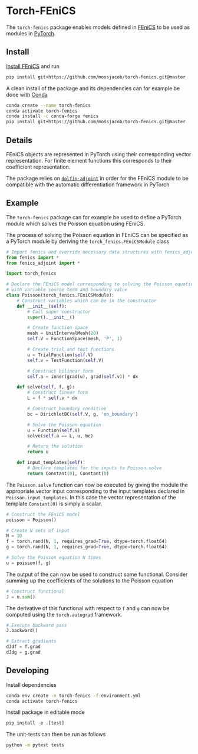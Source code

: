 # Torch-FEniCS

The `torch-fenics` package enables models defined in [FEniCS](https://fenicsproject.org) to be used as modules in
 [PyTorch](https://pytorch.org/).

## Install

[Install FEniCS](https://fenicsproject.org/download/) and run

```bash
pip install git+https://github.com/mossjacob/torch-fenics.git@master
```

A clean install of the package and its dependencies can for example be done with [Conda](https://conda.io/docs/)

```bash
conda create --name torch-fenics
conda activate torch-fenics
conda install -c conda-forge fenics
pip install git+https://github.com/mossjacob/torch-fenics.git@master
```

## Details

FEniCS objects are represented in PyTorch using their corresponding vector representation. For 
finite element functions this corresponds to their coefficient representation. 

The package relies on [`dolfin-adjoint`](http://www.dolfin-adjoint.org/en/latest/) in order for the FEniCS module to be compatible with the
automatic differentiation framework in PyTorch

## Example

The `torch-fenics` package can for example be used to define a PyTorch module which solves the Poisson
equation using FEniCS.

The process of solving the Poisson equation in FEniCS can be specified as a PyTorch module by deriving the `torch_fenics.FEniCSModule` class

```python
# Import fenics and override necessary data structures with fenics_adjoint
from fenics import *
from fenics_adjoint import *

import torch_fenics

# Declare the FEniCS model corresponding to solving the Poisson equation
# with variable source term and boundary value
class Poisson(torch_fenics.FEniCSModule):
    # Construct variables which can be in the constructor
    def __init__(self):
        # Call super constructor
        super().__init__()

        # Create function space
        mesh = UnitIntervalMesh(20)
        self.V = FunctionSpace(mesh, 'P', 1)

        # Create trial and test functions
        u = TrialFunction(self.V)
        self.v = TestFunction(self.V)

        # Construct bilinear form
        self.a = inner(grad(u), grad(self.v)) * dx

    def solve(self, f, g):
        # Construct linear form
        L = f * self.v * dx

        # Construct boundary condition
        bc = DirichletBC(self.V, g, 'on_boundary')

        # Solve the Poisson equation
        u = Function(self.V)
        solve(self.a == L, u, bc)

        # Return the solution
        return u

    def input_templates(self):
        # Declare templates for the inputs to Poisson.solve
        return Constant(0), Constant(0)
```

The `Poisson.solve` function can now be executed by giving the module 
the appropriate vector input corresponding to the input templates declared in 
`Poisson.input_templates`. In this case the vector representation of the 
template `Constant(0)` is simply a scalar. 

```python
# Construct the FEniCS model
poisson = Poisson()

# Create N sets of input
N = 10
f = torch.rand(N, 1, requires_grad=True, dtype=torch.float64)
g = torch.rand(N, 1, requires_grad=True, dtype=torch.float64)

# Solve the Poisson equation N times
u = poisson(f, g)
```

The output of the can now be used to construct some functional. Consider summing
up the coefficients of the solutions to the Poisson equation

```python
# Construct functional 
J = u.sum()
```

The derivative of this functional with respect to `f` and `g` can now be
computed using the `torch.autograd` framework.

```python
# Execute backward pass
J.backward() 

# Extract gradients
dJdf = f.grad
dJdg = g.grad
```

## Developing
Install dependencies

```bash
conda env create -n torch-fenics -f environment.yml
conda activate torch-fenics
```

Install package in editable mode

```python
pip install -e .[test]
```

The unit-tests can then be run as follows

```bash
python -m pytest tests
```
